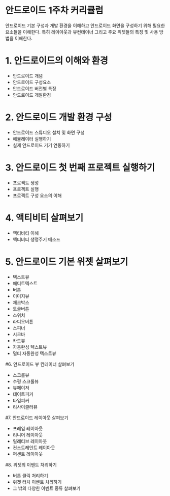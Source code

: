 안드로이드 1주차 커리큘럼
===============

안드로이드 기본 구성과 개발 환경을 이해하고 안드로이드 화면을 구성하기 위해 필요한 요소들을 이해한다. 특히 레이아웃과 뷰컨테이너 그리고 주요 위젯들의 특징 및 사용 방법을 이해한다.

# 1. 안드로이드의 이해와 환경



- 안드로이드 개념
- 안드로이드 구성요소
- 안드로이드 버전별 특징
- 안드로이드 개발환경

# 2. 안드로이드 개발 환경 구성

- 안드로이드 스튜디오 설치 및 화면 구성
- 에뮬레이터 실행하기
- 실제 안드로이드 기기 연동하기

# 3. 안드로이드 첫 번째 프로젝트 실행하기

- 프로젝트 생성
- 프로젝트 실행
- 프로젝트 구성 요소의 이해

# 4. 액티비티 살펴보기

- 액티비티 이해
- 액티비티 생명주기 메소드

# 5. 안드로이드 기본 위젯 살펴보기

- 텍스트뷰
- 에디트텍스트
- 버튼
- 이미지뷰
- 체크박스
- 토글버튼
- 스위치
- 라디오버튼
- 스피너
- 시크바
- 카드뷰
- 자동완성 텍스트뷰
- 멀티 자동완성 텍스트뷰

#6. 안드로이드 뷰 컨테이너 살펴보기

- 스크롤뷰
- 수평 스크롤뷰
- 뷰페이저
- 데이트피커
- 타임피커
- 리사이클러뷰

#7. 안드로이드 레이아웃 살펴보기

- 프레임 레이아웃
- 리니어 레이아웃
- 릴레티브 레이아웃
- 컨스트레인트 레이아웃
- 퍼센트 레이아웃

#8. 위젯의 이벤트 처리하기

- 버튼 클릭 처리하기
- 위젯 터치 이벤트 처리하기
- 그 밖의 다양한 이벤트 종류 살펴보기